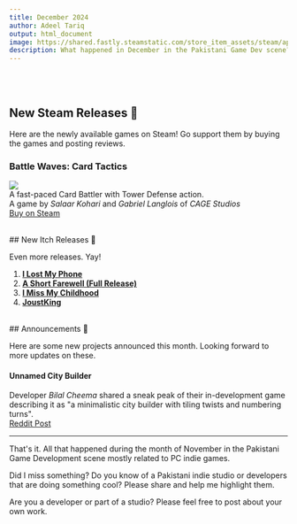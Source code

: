 ```yaml
---
title: December 2024
author: Adeel Tariq
output: html_document
image: https://shared.fastly.steamstatic.com/store_item_assets/steam/apps/1965620/header.jpg
description: What happened in December in the Pakistani Game Dev scene? Let's find out.
---
```


<br>
<br>

## New Steam Releases 🥳

Here are the newly available games on Steam! Go support them by buying the games and posting reviews.


### **Battle Waves: Card Tactics**
[![](https://shared.fastly.steamstatic.com/store_item_assets/steam/apps/1965620/header.jpg)](https://store.steampowered.com/app/1965620/Battle_Waves_Card_Tactics/)<br>
A fast-paced Card Battler with Tower Defense action.<br>
A game by _Salaar Kohari_ and _Gabriel Langlois_ of _CAGE Studios_<br>
[Buy on Steam](https://store.steampowered.com/app/1965620/Battle_Waves_Card_Tactics/)

<br>
## New Itch Releases 🎉

Even more releases. Yay!

1. [**I Lost My Phone**](https://aclara.itch.io/i-lost-my-phone "https://aclara.itch.io/i-lost-my-phone")
2. [**A Short Farewell (Full Release)**](https://adeeltariq.itch.io/a-short-farewell)
3. [**I Miss My Childhood**](https://aclara.itch.io/i-miss-my-childhood)
4. [**JoustKing**](https://aclara.itch.io/i-miss-my-childhood)

<br>
## Announcements 📢 

Here are some new projects announced this month. Looking forward to more updates on these.

#### **Unnamed City Builder**
Developer _Bilal Cheema_ shared a sneak peak of their in-development game describing it as "a minimalistic city builder with tiling twists and numbering turns".<br>
[Reddit Post](https://www.reddit.com/r/BAC_Games/comments/1hqkilf)

---

That's it. All that happened during the month of November in the Pakistani Game Development scene mostly related to PC indie games.

Did I miss something? Do you know of a Pakistani indie studio or developers that are doing something cool? Please share and help me highlight them.

Are you a developer or part of a studio? Please feel free to post about your own work.
